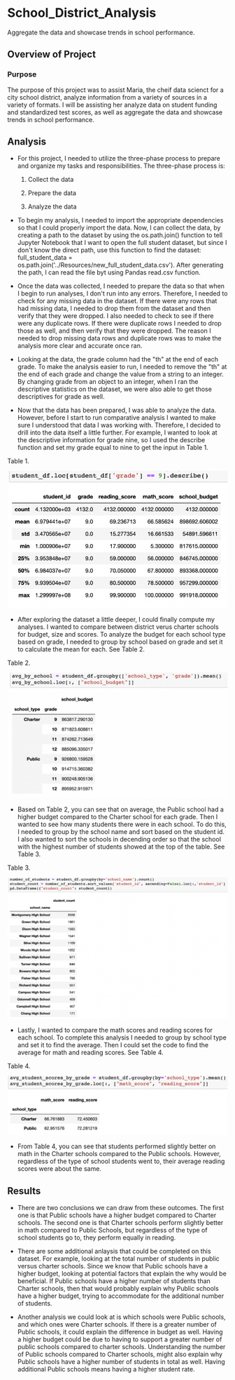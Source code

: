 # School_District_Analysis
Aggregate the data and showcase trends in school performance.

## Overview of Project
### Purpose
The purpose of this project was to assist Maria, the cheif data scienct for a city school district, analyze information from a variety of sources in a variety of formats. I will be assisting her analyze data on student funding and standardized test scores, as well as aggregate the data and showcase trends in school performance. 

## Analysis

- For this project, I needed to utilize the three-phase process to prepare and organize my tasks and responsibilities. The three-phase process is: 

    1. Collect the data
    
    2. Prepare the data
    
    3. Analyze the data
    
- To begin my analysis, I needed to import the appropriate dependencies so that I could properly import the data. Now, I can collect the data, by creating a path to the dataset by using the os.path.join() function to tell Jupyter Notebook that I want to open the full student dataset, but since I don't know the direct path, use this function to find the dataset: full_student_data = os.path.join('../Resources/new_full_student_data.csv'). After generating the path, I can read the file byt using Pandas read.csv function. 

- Once the data was collected, I needed to prepare the data so that when I begin to run analyses, I don't run into any errors. Therefore, I needed to check for any missing data in the dataset. If there were any rows that had missing data, I needed to drop them from the dataset and then verify that they were dropped. I also needed to check to see if there were any duplicate rows. If there were duplicate rows I needed to drop those as well, and then verify that they were dropped. The reason I needed to drop missing data rows and duplicate rows was to make the analysis more clear and accurate once ran. 

- Looking at the data, the grade column had the "th" at the end of each grade. To make the analysis easier to run, I needed to remove the "th" at the end of each grade and change the value from a string to an integer. By changing grade from an object to an integer, when I ran the descriptive statistics on the dataset, we were also able to get those descriptives for grade as well. 

- Now that the data has been prepared, I was able to analyze the data. However, before I start to run comparative analysis I wanted to make sure I understood that data I was working with. Therefore, I decided to drill into the data itself a little further. For example, I wanted to look at the descriptive information for grade nine, so I used the describe function and set my grade equal to nine to get the input in Table 1. 

Table 1. 

![Descriptives of Grade 9](https://github.com/mrma2318/School_District_Analysis/blob/5bfc805847bb74b994748dc2456dac8f9ae4cc65/Student_Data_Challenge_Starter_Code/Resources/Descriptives_of_Grade_9.png)


- After exploring the dataset a little deeper, I could finally compute my analyses. I wanted to compare between district verus charter schools for budget, size and scores. To analyze the budget for each school type based on grade, I needed to group by school based on grade and set it to calculate the mean for each. See Table 2. 

Table 2. 

![Average Budget Per Grade for Each School](https://github.com/mrma2318/School_District_Analysis/blob/5ae52944bbe4759fe180783a0400213242462f0c/Student_Data_Challenge_Starter_Code/Resources/Avg_Budget_Per%20Grade_Type.png)

- Based on Table 2, you can see that on average, the Public school had a higher budget compared to the Charter school for each grade. Then I wanted to see how many students there were in each school. To do this, I needed to group by the school name and sort based on the student id. I also wanted to sort the schools in decending order so that the school with the highest number of students showed at the top of the table. See Table 3. 

Table 3. 

![Number of Students Per School](https://github.com/mrma2318/School_District_Analysis/blob/27eac103b99589a34f0c39a4d1f9062cc4dd62ae/Student_Data_Challenge_Starter_Code/Resources/Number_Students.png)

- Lastly, I wanted to compare the math scores and reading scores for each school. To complete this analysis I needed to group by school type and set it to find the average. Then I could set the code to find the average for math and reading scores. See Table 4. 

Table 4. 

![Average Math and Reading Scores Per School Type](https://github.com/mrma2318/School_District_Analysis/blob/48b020bb30af878929e7d26b583b376e7d782f49/Student_Data_Challenge_Starter_Code/Resources/Avg_Math_Reading.png)

- From Table 4, you can see that students performed slightly better on math in the Charter schools compared to the Public schools. However, regardless of the type of school students went to, their average reading scores were about the same. 

## Results

- There are two conclusions we can draw from these outcomes. The first one is that Public schools have a higher budget compared to Charter schools. The second one is that Charter schools perform slightly better in math compared to Public Schools, but regardless of the type of school students go to, they perform equally in reading. 

- There are some additional anlaysis that could be completed on this dataset. For example, looking at the total number of students in public versus charter schools. Since we know that Public schools have a higher budget, looking at potential factors that explain the why would be beneficial. If Public schools have a higher number of students than Charter schools, then that would probably explain why Public schools have a higher budget, trying to accommodate for the additional number of students. 

- Another analysis we could look at is which schools were Public schools, and which ones were Charter schools. If there is a greater number of Public schools, it could explain the difference in budget as well. Having a higher budget could be due to having to support a greater number of public schools compared to charter schools. Understanding the number of Public schools compared to Charter schools, might also explain why Public schools have a higher number of students in total as well. Having additional Public schools means having a higher student rate. 